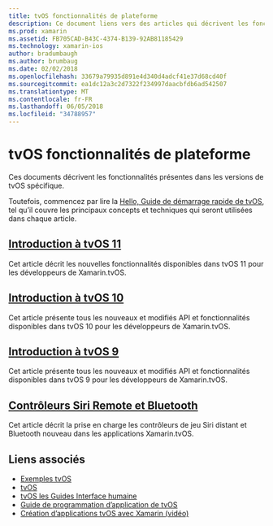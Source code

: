 ```yaml
---
title: tvOS fonctionnalités de plateforme
description: Ce document liens vers des articles qui décrivent les fonctionnalités incluses dans les différentes versions de tvOS. Il contient également des liens à un document qui décrit les contrôleurs Siri distant et le Bluetooth.
ms.prod: xamarin
ms.assetid: FB705CAD-B43C-4374-B139-92AB81185429
ms.technology: xamarin-ios
author: bradumbaugh
ms.author: brumbaug
ms.date: 02/02/2018
ms.openlocfilehash: 33679a79935d891e4d340d4adcf41e37d68cd40f
ms.sourcegitcommit: ea1dc12a3c2d7322f234997daacbfdb6ad542507
ms.translationtype: MT
ms.contentlocale: fr-FR
ms.lasthandoff: 06/05/2018
ms.locfileid: "34788957"
---
```

# <a name="tvos-platform-features"></a>tvOS fonctionnalités de plateforme

Ces documents décrivent les fonctionnalités présentes dans les versions de tvOS spécifique.

Toutefois, commencez par lire la [Hello, Guide de démarrage rapide de tvOS](~/ios/tvos/get-started/hello-tvos.md), tel qu’il couvre les principaux concepts et techniques qui seront utilisées dans chaque article.

## <a name="introduction-to-tvos-11iostvosplatformintroduction-to-tvos11md"></a>[Introduction à tvOS 11](~/ios/tvos/platform/introduction-to-tvos11.md)

Cet article décrit les nouvelles fonctionnalités disponibles dans tvOS 11 pour les développeurs de Xamarin.tvOS.

## <a name="introduction-to-tvos-10iostvosplatformintroduction-to-tvos10indexmd"></a>[Introduction à tvOS 10](~/ios/tvos/platform/introduction-to-tvos10/index.md)

Cet article présente tous les nouveaux et modifiés API et fonctionnalités disponibles dans tvOS 10 pour les développeurs de Xamarin.tvOS.

## <a name="introduction-to-tvos-9iostvosplatformtvos9md"></a>[Introduction à tvOS 9](~/ios/tvos/platform/tvos9.md)

Cet article présente tous les nouveaux et modifiés API et fonctionnalités disponibles dans tvOS 9 pour les développeurs de Xamarin.tvOS.

## <a name="siri-remote-and-bluetooth-controllersiostvosplatformremote-bluetoothmd"></a>[Contrôleurs Siri Remote et Bluetooth](~/ios/tvos/platform/remote-bluetooth.md)

Cet article décrit la prise en charge les contrôleurs de jeu Siri distant et Bluetooth nouveau dans les applications Xamarin.tvOS.

## <a name="related-links"></a>Liens associés

- [Exemples tvOS](https://developer.xamarin.com/samples/tvos/all/)
- [tvOS](https://developer.apple.com/tvos/)
- [tvOS les Guides Interface humaine](https://developer.apple.com/tvos/human-interface-guidelines/)
- [Guide de programmation d’application de tvOS](https://developer.apple.com/library/prerelease/tvos/documentation/General/Conceptual/AppleTV_PG/)
- [Création d’applications tvOS avec Xamarin (vidéo)](https://university.xamarin.com/lightninglectures/tvos-with-xamarin)
